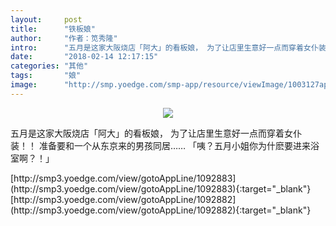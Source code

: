 ```yaml
---
layout:     post
title:      "铁板娘"
author:     "作者：笕秀隆"
intro:      "五月是这家大阪烧店「阿大」的看板娘， 为了让店里生意好一点而穿着女仆装！！ 准备要和一个从东京来的男孩同居…… 「咦？五月小姐你为什麽要进来浴室啊？！」"
date:       "2018-02-14 12:17:15"
categories: "其他"
tags:       "娘"
image:      "http://smp.yoedge.com/smp-app/resource/viewImage/1003127appline.png"
---
```

<div style="text-align: center">
<p><img src="http://smp.yoedge.com/smp-app/resource/viewImage/1003127appline.png"/></p>
</div>
<p class="post-meta">
<span>五月是这家大阪烧店「阿大」的看板娘， 为了让店里生意好一点而穿着女仆装！！ 准备要和一个从东京来的男孩同居…… 「咦？五月小姐你为什麽要进来浴室啊？！」</span>
</p>
[http://smp3.yoedge.com/view/gotoAppLine/1092883](http://smp3.yoedge.com/view/gotoAppLine/1092883){:target="_blank"}
[http://smp3.yoedge.com/view/gotoAppLine/1092882](http://smp3.yoedge.com/view/gotoAppLine/1092882){:target="_blank"}


